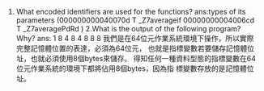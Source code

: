 1. What encoded identifiers are used for the functions?
ans:types of its parameters
  (000000000040070d T _Z7averageif
   00000000004006cd T _Z7averagePdRd
  )
2.What is the output of the following program? Why?
ans:
  1 8
  4 8
  4 8
  8 8
我們是在64位元作業系統環境下操作，所以實際完整記憶體位置的表達，必須為64位元，
也就是指標變數若要儲存記憶體位址，也就必須使用8個bytes來儲存。
得知任何一種資料型態的指標變數在64位元作業系統的環境下都將佔用8個bytes，因為指
標變數存放的是記憶體位址。
